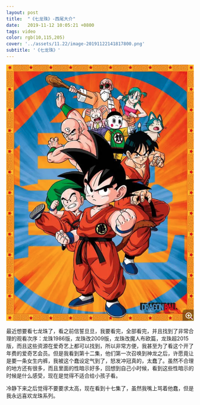 ```yaml
---
layout: post
title:  "《七龙珠》-西尾大介"
date:   2019-11-12 10:05:21 +0800
tags: video
color: rgb(10,115,205)
cover: '../assets/11.22/image-20191122141817800.png'
subtitle: '《七龙珠》'
---
```


![image-20191122141927091](/assets/11.22/image-20191122141927091.png)

最近想要看七龙珠了，看之前信誓旦旦，我要看完，全部看完，并且找到了非常合理的观看次序：龙珠1986版，龙珠改2009版，龙珠改魔人布欧篇，龙珠超2015版，而且这些资源在爱奇艺上都可以找到，所以非常方便，我甚至为了看这个开了年费的爱奇艺会员。但是我看到第十二集，他们第一次召唤到神龙之后，许愿竟让是要一条女生内裤，我被这个蠢设定气到了，怒发冲冠真的，太蠢了。虽然不合理的地方还有很多，而且里面的性暗示好多，回想到自己小时候，看到这些性暗示的时候是什么感受，现在是觉得不适合给小孩子看。

冷静下来之后觉得不要要求太高，现在看到十七集了，虽然我嘴上骂着他蠢，但是我永远喜欢龙珠系列。